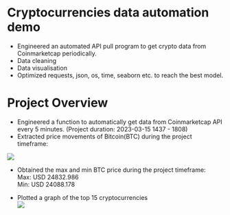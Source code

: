 # Cryptocurrencies data automation demo  
* Engineered an automated API pull program to get crypto data from Coinmarketcap periodically.
* Data cleaning  
* Data visualisation  
* Optimized requests, json, os, time, seaborn etc. to reach the best model. 


# Project Overview  
* Engineered a function to automatically get data from Coinmarketcap API every 5 minutes. (Project duration: 2023-03-15 1437 - 1808) 
* Extracted price movements of Bitcoin(BTC) during the project timeframe:  

![](https://github.com/GISOGISO/Crypto_data_automation_and_analysis/blob/main/images/BTC%20performance.png)  

* Obtained the max and min BTC price during the project timeframe:  
Max: USD 24832.986  
Min: USD 24088.178

* Plotted a graph of the top 15 cryptocurrencies  
![](https://github.com/GISOGISO/Crypto_data_automation_and_analysis/blob/main/images/top%2015%20crypto.png)  



